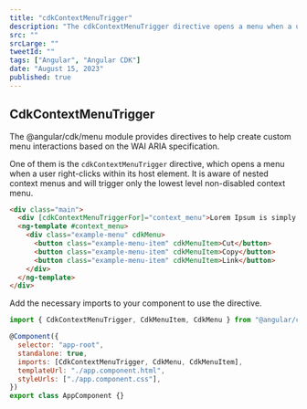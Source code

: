 ```yaml
---
title: "cdkContextMenuTrigger"
description: "The cdkContextMenuTrigger directive opens a menu when a user right-clicks within its host element."
src: ""
srcLarge: ""
tweetId: ""
tags: ["Angular", "Angular CDK"]
date: "August 15, 2023"
published: true
---
```


## CdkContextMenuTrigger

The @angular/cdk/menu module provides directives to help create custom menu interactions based on the WAI ARIA specification.

One of them is the `cdkContextMenuTrigger` directive, which opens a menu when a user right-clicks within its host element. It is aware of nested context menus and will trigger only the lowest level non-disabled context menu.

```html
<div class="main">
  <div [cdkContextMenuTriggerFor]="context_menu">Lorem Ipsum is simply dummy text of the printing and typesetting industry.</div>
  <ng-template #context_menu>
    <div class="example-menu" cdkMenu>
      <button class="example-menu-item" cdkMenuItem>Cut</button>
      <button class="example-menu-item" cdkMenuItem>Copy</button>
      <button class="example-menu-item" cdkMenuItem>Link</button>
    </div>
  </ng-template>
</div>
```

Add the necessary imports to your component to use the directive.

```js
import { CdkContextMenuTrigger, CdkMenuItem, CdkMenu } from "@angular/cdk/menu";

@Component({
  selector: "app-root",
  standalone: true,
  imports: [CdkContextMenuTrigger, CdkMenu, CdkMenuItem],
  templateUrl: "./app.component.html",
  styleUrls: ["./app.component.css"],
})
export class AppComponent {}
```
